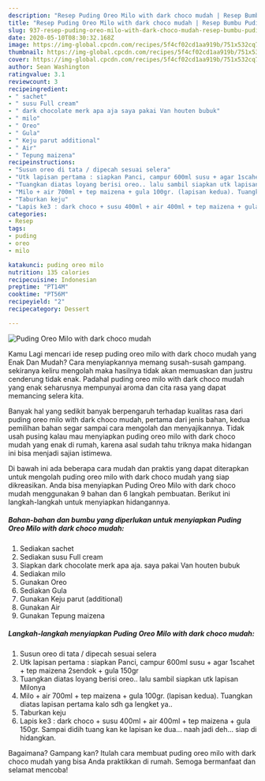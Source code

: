 ```yaml
---
description: "Resep Puding Oreo Milo with dark choco mudah | Resep Bumbu Puding Oreo Milo with dark choco mudah Yang Paling Enak"
title: "Resep Puding Oreo Milo with dark choco mudah | Resep Bumbu Puding Oreo Milo with dark choco mudah Yang Paling Enak"
slug: 937-resep-puding-oreo-milo-with-dark-choco-mudah-resep-bumbu-puding-oreo-milo-with-dark-choco-mudah-yang-paling-enak
date: 2020-05-10T08:30:32.168Z
image: https://img-global.cpcdn.com/recipes/5f4cf02cd1aa919b/751x532cq70/puding-oreo-milo-with-dark-choco-mudah-foto-resep-utama.jpg
thumbnail: https://img-global.cpcdn.com/recipes/5f4cf02cd1aa919b/751x532cq70/puding-oreo-milo-with-dark-choco-mudah-foto-resep-utama.jpg
cover: https://img-global.cpcdn.com/recipes/5f4cf02cd1aa919b/751x532cq70/puding-oreo-milo-with-dark-choco-mudah-foto-resep-utama.jpg
author: Sean Washington
ratingvalue: 3.1
reviewcount: 3
recipeingredient:
- " sachet"
- " susu Full cream"
- " dark chocolate merk apa aja saya pakai Van houten bubuk"
- " milo"
- " Oreo"
- " Gula"
- " Keju parut additional"
- " Air"
- " Tepung maizena"
recipeinstructions:
- "Susun oreo di tata / dipecah sesuai selera"
- "Utk lapisan pertama : siapkan Panci, campur 600ml susu + agar 1scahet + tep maizena 2sendok + gula 150gr"
- "Tuangkan diatas loyang berisi oreo.. lalu sambil siapkan utk lapisan Milonya"
- "Milo + air 700ml + tep maizena + gula 100gr. (lapisan kedua). Tuangkan diatas lapisan pertama kalo sdh ga lengket ya.."
- "Taburkan keju"
- "Lapis ke3 : dark choco + susu 400ml + air 400ml + tep maizena + gula 150gr. Sampai didih tuang kan ke lapisan ke dua... naah jadi deh... siap di hidangkan."
categories:
- Resep
tags:
- puding
- oreo
- milo

katakunci: puding oreo milo 
nutrition: 135 calories
recipecuisine: Indonesian
preptime: "PT14M"
cooktime: "PT56M"
recipeyield: "2"
recipecategory: Dessert

---
```



![Puding Oreo Milo with dark choco mudah](https://img-global.cpcdn.com/recipes/5f4cf02cd1aa919b/751x532cq70/puding-oreo-milo-with-dark-choco-mudah-foto-resep-utama.jpg)

Kamu Lagi mencari ide resep puding oreo milo with dark choco mudah yang Enak Dan Mudah? Cara menyiapkannya memang susah-susah gampang. sekiranya keliru mengolah maka hasilnya tidak akan memuaskan dan justru cenderung tidak enak. Padahal puding oreo milo with dark choco mudah yang enak seharusnya mempunyai aroma dan cita rasa yang dapat memancing selera kita.



Banyak hal yang sedikit banyak berpengaruh terhadap kualitas rasa dari puding oreo milo with dark choco mudah, pertama dari jenis bahan, kedua pemilihan bahan segar sampai cara mengolah dan menyajikannya. Tidak usah pusing kalau mau menyiapkan puding oreo milo with dark choco mudah yang enak di rumah, karena asal sudah tahu triknya maka hidangan ini bisa menjadi sajian istimewa.


Di bawah ini ada beberapa cara mudah dan praktis yang dapat diterapkan untuk mengolah puding oreo milo with dark choco mudah yang siap dikreasikan. Anda bisa menyiapkan Puding Oreo Milo with dark choco mudah menggunakan 9 bahan dan 6 langkah pembuatan. Berikut ini langkah-langkah untuk menyiapkan hidangannya.

<!--inarticleads1-->

##### Bahan-bahan dan bumbu yang diperlukan untuk menyiapkan Puding Oreo Milo with dark choco mudah:

1. Sediakan  sachet
1. Sediakan  susu Full cream
1. Siapkan  dark chocolate merk apa aja. saya pakai Van houten bubuk
1. Sediakan  milo
1. Gunakan  Oreo
1. Sediakan  Gula
1. Gunakan  Keju parut (additional)
1. Gunakan  Air
1. Gunakan  Tepung maizena




<!--inarticleads2-->

##### Langkah-langkah menyiapkan Puding Oreo Milo with dark choco mudah:

1. Susun oreo di tata / dipecah sesuai selera
1. Utk lapisan pertama : siapkan Panci, campur 600ml susu + agar 1scahet + tep maizena 2sendok + gula 150gr
1. Tuangkan diatas loyang berisi oreo.. lalu sambil siapkan utk lapisan Milonya
1. Milo + air 700ml + tep maizena + gula 100gr. (lapisan kedua). Tuangkan diatas lapisan pertama kalo sdh ga lengket ya..
1. Taburkan keju
1. Lapis ke3 : dark choco + susu 400ml + air 400ml + tep maizena + gula 150gr. Sampai didih tuang kan ke lapisan ke dua... naah jadi deh... siap di hidangkan.




Bagaimana? Gampang kan? Itulah cara membuat puding oreo milo with dark choco mudah yang bisa Anda praktikkan di rumah. Semoga bermanfaat dan selamat mencoba!
